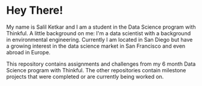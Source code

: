 # Hey There!

My name is Salil Ketkar and I am a student in the Data Science program with Thinkful.  A little background on me:  I'm a data scientist with a background in environmental engineering.  Currently I am located in San Diego but have a growing interest in the data science market in San Francisco and even abroad in Europe.  

This repository contains assignments and challenges from my 6 month Data Science program with Thinkful.  The other repositories contain milestone projects that were completed or are currently being worked on.  
